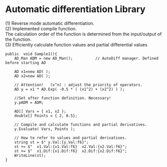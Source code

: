 # Automatic differentiation Library 

(1) Reverse mode automatic differentiation.  
(2) Implemented compile function.  
    The calculation order of the function is determined from the input/output of the function.  
(3) Efficiently calculate function values ​​and partial differential values  

```
public  void Sample1(){ 
    AD_Man ADM = new AD_Man();          // AutoDiff manager. Defined before starting AD

    AD x1=new AD( );
    AD x2=new AD( );

    // Attention!   (x^n) : adjust the priority of operators.
    AD y = x1 * AD.Exp( -0.5 * ( (x1^2) + (x2^2) ) );

    //Set after function definition. Necessary! 
    y.pADM = ADM;

    AD[] Vars = { x1, x2 };
    double[] Points = { 2, 0.5};
    
    // Compile and calculate functions and partial derivatives.
    y.Evaluate( Vars, Points );
        
    // How to refer to values ​​and partial derivatives.
    string st = $" y.Val:{y.Val:f6}";
    st += $"  x1.Val:{x1.Val:f6}  x2.Val:{x2.Val:f6}";
    st += $"  x1.Dif:{x1.Dif:f6}  x2.Dif:{x2.Dif:f6}";
    WriteLine(st);
}
```
